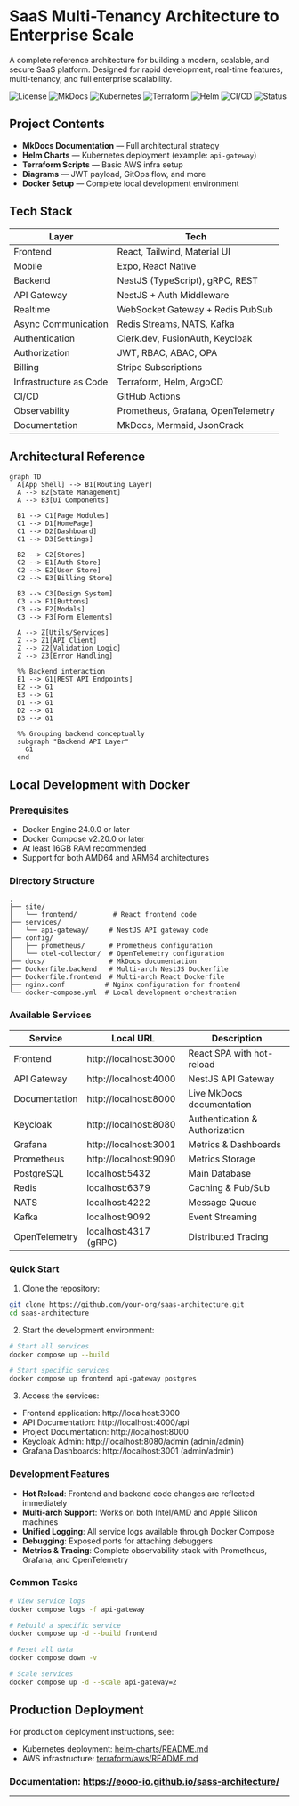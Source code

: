 # SaaS Multi-Tenancy Architecture to Enterprise Scale

A complete reference architecture for building a modern, scalable, and secure SaaS platform. Designed for rapid development, real-time features, multi-tenancy, and full enterprise scalability.

![License](https://img.shields.io/badge/license-MIT-green)
![MkDocs](https://img.shields.io/badge/docs-MkDocs-blue)
![Kubernetes](https://img.shields.io/badge/k8s-ready-326ce5)
![Terraform](https://img.shields.io/badge/infra-terraform-623CE4)
![Helm](https://img.shields.io/badge/deploy-helm-0f1689)
![CI/CD](https://img.shields.io/badge/ci--cd-github--actions-blue)
![Status](https://img.shields.io/badge/stability-experimental-yellow)

## Project Contents

- **MkDocs Documentation** — Full architectural strategy
- **Helm Charts** — Kubernetes deployment (example: `api-gateway`)
- **Terraform Scripts** — Basic AWS infra setup
- **Diagrams** — JWT payload, GitOps flow, and more
- **Docker Setup** — Complete local development environment

## Tech Stack

| Layer                  | Tech                             |
|------------------------|----------------------------------|
| Frontend               | React, Tailwind, Material UI     |
| Mobile                 | Expo, React Native               |
| Backend                | NestJS (TypeScript), gRPC, REST  |
| API Gateway            | NestJS + Auth Middleware         |
| Realtime               | WebSocket Gateway + Redis PubSub |
| Async Communication    | Redis Streams, NATS, Kafka       |
| Authentication         | Clerk.dev, FusionAuth, Keycloak  |
| Authorization          | JWT, RBAC, ABAC, OPA             |
| Billing                | Stripe Subscriptions             |
| Infrastructure as Code | Terraform, Helm, ArgoCD          |
| CI/CD                  | GitHub Actions                   |
| Observability          | Prometheus, Grafana, OpenTelemetry |
| Documentation          | MkDocs, Mermaid, JsonCrack       |

## Architectural Reference

```mermaid
graph TD
  A[App Shell] --> B1[Routing Layer]
  A --> B2[State Management]
  A --> B3[UI Components]

  B1 --> C1[Page Modules]
  C1 --> D1[HomePage]
  C1 --> D2[Dashboard]
  C1 --> D3[Settings]

  B2 --> C2[Stores]
  C2 --> E1[Auth Store]
  C2 --> E2[User Store]
  C2 --> E3[Billing Store]

  B3 --> C3[Design System]
  C3 --> F1[Buttons]
  C3 --> F2[Modals]
  C3 --> F3[Form Elements]

  A --> Z[Utils/Services]
  Z --> Z1[API Client]
  Z --> Z2[Validation Logic]
  Z --> Z3[Error Handling]

  %% Backend interaction
  E1 --> G1[REST API Endpoints]
  E2 --> G1
  E3 --> G1
  D1 --> G1
  D2 --> G1
  D3 --> G1

  %% Grouping backend conceptually
  subgraph "Backend API Layer"
    G1
  end
```
## Local Development with Docker
### Prerequisites

- Docker Engine 24.0.0 or later
- Docker Compose v2.20.0 or later
- At least 16GB RAM recommended
- Support for both AMD64 and ARM64 architectures

### Directory Structure

```
.
├── site/
│   └── frontend/         # React frontend code
├── services/
│   └── api-gateway/     # NestJS API gateway code
├── config/
│   ├── prometheus/      # Prometheus configuration
│   └── otel-collector/  # OpenTelemetry configuration
├── docs/                # MkDocs documentation
├── Dockerfile.backend   # Multi-arch NestJS Dockerfile
├── Dockerfile.frontend  # Multi-arch React Dockerfile
├── nginx.conf          # Nginx configuration for frontend
└── docker-compose.yml  # Local development orchestration
```

### Available Services

| Service               | Local URL                    | Description                           |
|----------------------|------------------------------|---------------------------------------|
| Frontend             | http://localhost:3000        | React SPA with hot-reload            |
| API Gateway          | http://localhost:4000        | NestJS API Gateway                   |
| Documentation        | http://localhost:8000        | Live MkDocs documentation            |
| Keycloak            | http://localhost:8080        | Authentication & Authorization        |
| Grafana             | http://localhost:3001        | Metrics & Dashboards                 |
| Prometheus          | http://localhost:9090        | Metrics Storage                      |
| PostgreSQL          | localhost:5432               | Main Database                        |
| Redis               | localhost:6379               | Caching & Pub/Sub                    |
| NATS                | localhost:4222               | Message Queue                        |
| Kafka               | localhost:9092               | Event Streaming                      |
| OpenTelemetry       | localhost:4317 (gRPC)        | Distributed Tracing                  |

### Quick Start

1. Clone the repository:
```bash
git clone https://github.com/your-org/saas-architecture.git
cd saas-architecture
```

2. Start the development environment:
```bash
# Start all services
docker compose up --build

# Start specific services
docker compose up frontend api-gateway postgres
```

3. Access the services:
- Frontend application: http://localhost:3000
- API Documentation: http://localhost:4000/api
- Project Documentation: http://localhost:8000
- Keycloak Admin: http://localhost:8080/admin (admin/admin)
- Grafana Dashboards: http://localhost:3001 (admin/admin)

### Development Features

- **Hot Reload**: Frontend and backend code changes are reflected immediately
- **Multi-arch Support**: Works on both Intel/AMD and Apple Silicon machines
- **Unified Logging**: All service logs available through Docker Compose
- **Debugging**: Exposed ports for attaching debuggers
- **Metrics & Tracing**: Complete observability stack with Prometheus, Grafana, and OpenTelemetry

### Common Tasks

```bash
# View service logs
docker compose logs -f api-gateway

# Rebuild a specific service
docker compose up -d --build frontend

# Reset all data
docker compose down -v

# Scale services
docker compose up -d --scale api-gateway=2
```

## Production Deployment

For production deployment instructions, see:
- Kubernetes deployment: [helm-charts/README.md](helm-charts/README.md)
- AWS infrastructure: [terraform/aws/README.md](terraform/aws/README.md)

### Documentation: https://eooo-io.github.io/sass-architecture/

---

